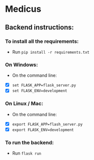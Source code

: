 # Medicus

## Backend instructions:

### To install all the requirements:

- Run `pip install -r requirements.txt`

### On Windows:

- On the command line:
- [x] `set FLASK_APP=flask_server.py`
- [x] `set FLASK_ENV=development`

### On Linux / Mac:

- On the command line:
- [x] `export FLASK_APP=flash_server.py`
- [x] `export FLASK_ENV=development`

### To run the backend:

- Run `flask run`
